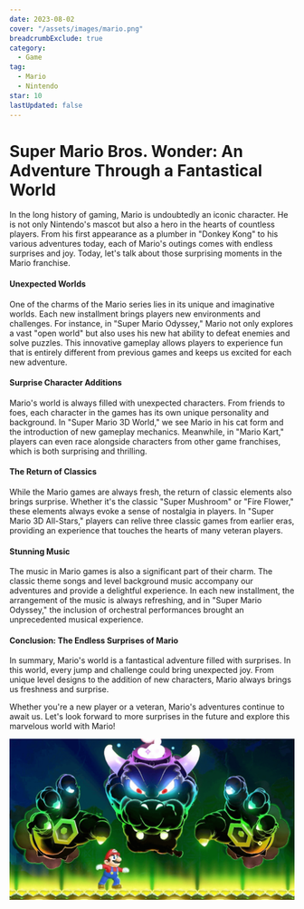 ```yaml
---
date: 2023-08-02
cover: "/assets/images/mario.png"
breadcrumbExclude: true
category:
  - Game
tag:
  - Mario
  - Nintendo
star: 10
lastUpdated: false
---
```


# Super Mario Bros. Wonder: An Adventure Through a Fantastical World

In the long history of gaming, Mario is undoubtedly an iconic character. He is not only Nintendo's mascot but also a hero in the hearts of countless players. From his first appearance as a plumber in "Donkey Kong" to his various adventures today, each of Mario's outings comes with endless surprises and joy. Today, let's talk about those surprising moments in the Mario franchise.
#### Unexpected Worlds

One of the charms of the Mario series lies in its unique and imaginative worlds. Each new installment brings players new environments and challenges. For instance, in "Super Mario Odyssey," Mario not only explores a vast "open world" but also uses his new hat ability to defeat enemies and solve puzzles. This innovative gameplay allows players to experience fun that is entirely different from previous games and keeps us excited for each new adventure.

#### Surprise Character Additions

Mario's world is always filled with unexpected characters. From friends to foes, each character in the games has its own unique personality and background. In "Super Mario 3D World," we see Mario in his cat form and the introduction of new gameplay mechanics. Meanwhile, in "Mario Kart," players can even race alongside characters from other game franchises, which is both surprising and thrilling.

#### The Return of Classics

While the Mario games are always fresh, the return of classic elements also brings surprise. Whether it's the classic "Super Mushroom" or "Fire Flower," these elements always evoke a sense of nostalgia in players. In "Super Mario 3D All-Stars," players can relive three classic games from earlier eras, providing an experience that touches the hearts of many veteran players.

#### Stunning Music

The music in Mario games is also a significant part of their charm. The classic theme songs and level background music accompany our adventures and provide a delightful experience. In each new installment, the arrangement of the music is always refreshing, and in "Super Mario Odyssey," the inclusion of orchestral performances brought an unprecedented musical experience.


#### Conclusion: The Endless Surprises of Mario

In summary, Mario's world is a fantastical adventure filled with surprises. In this world, every jump and challenge could bring unexpected joy. From unique level designs to the addition of new characters, Mario always brings us freshness and surprise.

Whether you're a new player or a veteran, Mario's adventures continue to await us. Let's look forward to more surprises in the future and explore this marvelous world with Mario!

![](image-2.png)

